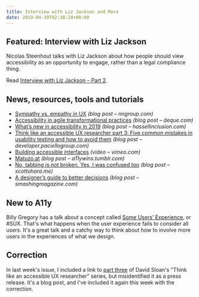 ```yaml
---
title: Interview with Liz Jackson and More
date: 2019-04-30T02:38:24+00:00
---
```


## Featured: Interview with Liz Jackson

Nicolas Steenhout talks with Liz Jackson about how people should view accessibility as an opportunity to engage, rather than a legal compliance thing.

Read [Interview with Liz Jackson – Part 2](https://a11yrules.com/podcast/e079-interview-with-liz-jackson-part-2/).

## News, resources, tools and tutorials

- [Sympathy vs. empathy in UX](https://www.nngroup.com/articles/sympathy-vs-empathy-ux/) *(blog post – nngroup.com)*
- [Accessibility in agile transformational practices](https://www.deque.com/blog/accessibility-in-agile-transformational-practices/) *(blog post – deque.com)*
- [What’s new in accessibility in 2019](https://www.hassellinclusion.com/blog/accessibility-2019-standards-cms-frameworks-design-thinking/) *(blog post – hassellinclusion.com)*
- [Think like an accessible UX researcher part 3: Five common mistakes in usability testing and how to avoid them](https://developer.paciellogroup.com/blog/2019/04/think-like-an-accessible-ux-researcher-part-3/) *(blog post – developer.paciellogroup.com)*
- [Building accessible interfaces](https://vimeo.com/331530115) *(video – vimeo.com)*
- [Matuzo.at](https://a11ywins.tumblr.com/post/184467501208/matuzoat) *(blog post – a11ywins.tumblr.com)*
- [No, tabbing is not broken. Yes, I was confused too](https://www.scottohara.me/blog/2014/10/03/link-tabbing-firefox-osx.html) *(blog post – scottohara.me)*
- [A designer’s guide to better decisions](https://www.smashingmagazine.com/2019/04/designers-guide-better-decisions/) *(blog post – smashingmagazine.com)*

## New to A11y

Billy Gregory has a talk about a concept called [Some Users’ Experience](https://www.youtube.com/watch?v=mHeuPUNLp30), or #SUX. That's what happens when the user experience fails to consider all users. It's a great talk and a catchy way to think about how to involve more users in the experiences of what we design.

## Correction

In last week's issue, I included a link to [part three](https://developer.paciellogroup.com/blog/2019/04/think-like-an-accessible-ux-researcher-part-3/) of David Sloan's "Think like an accessible UX researcher" series, but misidentified it as a press release. It's a blog post, and I've included it again this week with the correction.

